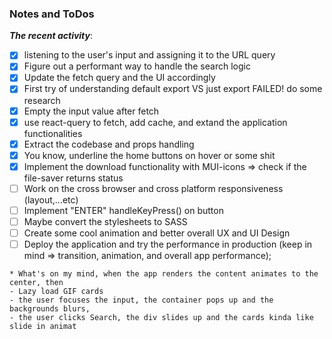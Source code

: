 ### Notes and ToDos

**_The recent activity_**:

- [x] listening to the user's input and assigning it to the URL query
- [x] Figure out a performant way to handle the search logic
- [x] Update the fetch query and the UI accordingly
- [x] First try of understanding default export VS just export FAILED! do some research
- [x] Empty the input value after fetch
- [x] use react-query to fetch, add cache, and extand the application functionalities
- [x] Extract the codebase and props handling
- [x] You know, underline the home buttons on hover or some shit
- [x] Implement the download functionality with MUI-icons => check if the file-saver returns status
- [ ] Work on the cross browser and cross platform responsiveness (layout,...etc)
- [ ] Implement "ENTER" handleKeyPress() on button
- [ ] Maybe convert the stylesheets to SASS
- [ ] Create some cool animation and better overall UX and UI Design
- [ ] Deploy the application and try the performance in production
      (keep in mind => transition, animation, and overall app performance);

```
* What's on my mind, when the app renders the content animates to the center, then
- Lazy load GIF cards
- the user focuses the input, the container pops up and the backgrounds blurs,
- the user clicks Search, the div slides up and the cards kinda like slide in animat
```
